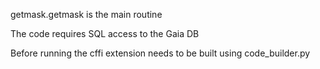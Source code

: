 
getmask.getmask is the main routine

The code requires SQL access to the Gaia DB

Before running the cffi extension needs to be built using code_builder.py